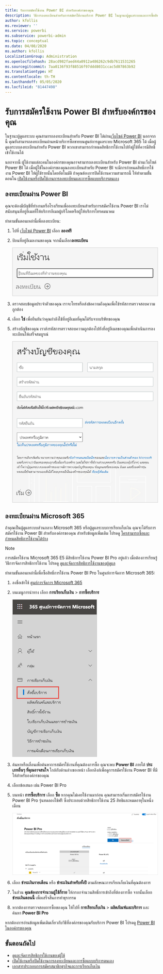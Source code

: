 ```yaml
---
title: รับการสมัครใช้งาน Power BI สำหรับองค์กรของคุณ
description: วิธีการลงทะเบียนสำหรับการสมัครใช้งานบริการ Power BI ในญานะผู้ดูแลระบบและการซื้อสิทธิการใช้งานเป็นกลุ่ม
author: kfollis
ms.reviewer: ''
ms.service: powerbi
ms.subservice: powerbi-admin
ms.topic: conceptual
ms.date: 04/08/2020
ms.author: kfollis
LocalizationGroup: Administration
ms.openlocfilehash: 28acd982faed44a0912a486262c9db7611531265
ms.sourcegitcommit: 7aa0136f93f88516f97ddd8031ccac5d07863b92
ms.translationtype: HT
ms.contentlocale: th-TH
ms.lasthandoff: 05/05/2020
ms.locfileid: "81447498"
---
```

# <a name="get-a-power-bi-subscription-for-your-organization"></a>รับการสมัครใช้งาน Power BI สำหรับองค์กรของคุณ

ในฐานะผู้ดูแลระบบ คุณสามารถลงทะเบียนสำหรับ Power BI ได้ผ่าน[เว็บไซต์ Power BI](https://powerbi.microsoft.com) นอกจากนี้ คุณยังสามารถลงทะเบียนผ่านหน้าบริการซื้อขายบนศูนย์การดูแลระบบ Microsoft 365 ได้ เมื่อผู้ดูแลระบบลงทะเบียนสำหรับ Power BI พวกเขาสามารถกำหนดสิทธิการใช้งานไปยังผู้ใช้ที่ควรมีสิทธิ์เข้าใช้งานได้

นอกจากนี้ ผู้ใช้งานแต่ละคนในองค์กรของคุณอาจสามารถลงทะเบียนสำหรับ Power BI ผ่านเว็บไซต์ Power BI ได้ เมื่อผู้ใช้ในองค์กรของคุณลงทะเบียนสำหรับ Power BI จะมีการกำหนดสิทธิ์การใช้งาน Power BI ให้ผู้ใช้รายนั้นโดยอัตโนมัติ ถ้าคุณต้องการปิดใช้งานความสามารถนี้ ให้ทำตามขั้นตอนใน [เปิดใช้งานหรือปิดใช้งานการลงทะเบียนและการซื้อแบบบริการตนเอง](service-admin-disable-self-service.md)

## <a name="sign-up-through-power-bi"></a>ลงทะเบียนผ่าน Power BI

คุณจะต้องมีบัญชีที่ทำงานหรือโรงเรียนเพื่อลงทะเบียนสำหรับการสมัครใช้งาน Power BI เราไม่สนับสนุนที่อยู่อีเมลที่ให้บริการอีเมลผู้บริโภคหรือผู้ให้บริการโทรคมนาคม

ทำตามขั้นตอนเหล่านี้เพื่อลงทะเบียน:

1. ไปที่ [เว็บไซต์ Power BI](https://powerbi.microsoft.com) เลือก **ลองฟรี**
2. ป้อนที่อยู่อีเมลงานของคุณ จากนั้นเลือก**ลงทะเบียน**

   ![เริ่มต้นใช้งาน Power BI แล้ว](media/service-admin-org-subscription/signup-get-started.png)

3. ตรวจสอบข้อมูลประจำตัวของคุณ เราจะโทรหรือส่งข้อความถึงคุณเพื่อใช้รหัสการตรวจสอบความถูกต้อง
4. เลือก **ใช่** เพื่อยืนยันว่าคุณกำลังใช้ที่อยู่อีเมลที่คุณได้รับจากบริษัทของคุณ
5. สร้างบัญชีของคุณ เราส่งรหัสการตรวจสอบความถูกต้องไปยังที่อยู่อีเมลของคุณเพื่อดำเนินการลงทะเบียนให้เสร็จสมบูรณ์

   ![Power BI สร้างบัญชี](media/service-admin-org-subscription/org-signup.png)

## <a name="sign-up-through-microsoft-365"></a>ลงทะเบียนผ่าน Microsoft 365

ถ้าคุณเป็นผู้ดูแลระบบส่วนกลาง Microsoft 365 หรือผู้ดูแลระบบการเรียกเก็บเงิน คุณจะได้รับการสมัครใช้งาน Power BI สำหรับองค์กรของคุณ สำหรับข้อมูลเพิ่มเติม โปรดดู [ใครสามารถซื้อและกำหนดสิทธิการใช้งานได้บ้าง](../service-admin-licensing-organization.md#who-can-purchase-and-assign-licenses)

> [!NOTE]
>
> การสมัครใช้งาน Microsoft 365 E5 มีสิทธิการใช้งาน Power BI Pro อยู่แล้ว เมื่อต้องการเรียนรู้วิธีการจัดการสิทธิการใช้งาน โปรดดู [ดูและจัดการสิทธิการใช้งานของผู้ดูแล](service-admin-manage-licenses.md)
>
>

ทำตามขั้นตอนเหล่านี้เพื่อซื้อสิทธิ์การใช้งาน Power BI Pro ในศูนย์การจัดการ Microsoft 365:

1. ลงชื่อเข้าใช้ [ศูนย์การจัดการ Microsoft 365](https://admin.microsoft.com)

2. บนเมนูการนำทาง เลือก **การเรียกเก็บเงิน** > **การซื้อบริการ**
  
   ![เมนูการเรียกเก็บเงิน Microsoft 365](media/service-admin-org-subscription/m365-billing-menu.png)

3. ค้นหาหรือเลื่อนเพื่อค้นหาการสมัครใช้งานที่คุณต้องการซื้อ คุณจะพบ **Power BI** ภายใต้ **ประเภทอื่นๆ ที่คุณอาจสนใจ**  ใกล้กับด้านล่างของหน้า เลือกลิงก์เพื่อดูการสมัครใช้งาน Power BI ที่มีให้สำหรับองค์กรของคุณ

4. เลือกข้อเสนอ เช่น Power BI Pro

5. บนหน้า **การซื้อบริการ** เลือก **ซื้อ** หากคุณไม่เคยใช้งานมาก่อน คุณสามารถเริ่มการสมัครใช้งาน Power BI Pro รุ่นทดลองใช้ฟรี ซึ่งประกอบด้วยสิทธิการใช้งาน 25 สิทธิและหมดอายุในหนึ่งเดือน

   ![Power BI Pro รุ่นทดลองใช้](media/service-admin-org-subscription/m365-org-free-trial-pro.png)

6. เลือก **ชำระเงินรายเดือน** หรือ **ชำระเงินสำหรับทั้งปี** ตามลักษณะการเรียกเก็บเงินที่คุณต้องการ

7. ในส่วน **คุณต้องการจำนวนผู้ใช้กี่ราย** ให้กรอกจำนวนสิทธิ์การเข้าถึงที่ต้องการซื้อ จากนั้นเลือก **ชำระเงินตอนนี้** เพื่อเสร็จสิ้นการทำธุรกรรม

8. หากต้องการตรวจสอบการซื้อของคุณ ให้ไปที่ **การเรียกเก็บเงิน** > **ผลิตภัณฑ์และบริการ** และค้นหา **Power BI Pro** 

หากต้องการอ่านข้อมูลเพิ่มเติมเกี่ยวกับวิธีที่องค์กรของคุณรับบริการ Power BI โปรดดู [Power BI ในองค์กรของคุณ](https://docs.microsoft.com/microsoft-365/admin/misc/power-bi-in-your-organization?view=o365-worldwide)

## <a name="next-steps"></a>ขั้นตอนถัดไป

- [ดูและจัดการสิทธิการใช้งานของผู้ใช้](service-admin-manage-licenses.md)
- [เปิดใช้งานหรือปิดใช้งานการลงทะเบียนและการซื้อแบบบริการตนเอง](service-admin-disable-self-service.md)
- [เอกสารประกอบการสมัครสมาชิกธุรกิจและการเรียกเก็บเงิน](https://docs.microsoft.com/microsoft-365/commerce/?view=o365-worldwide)
